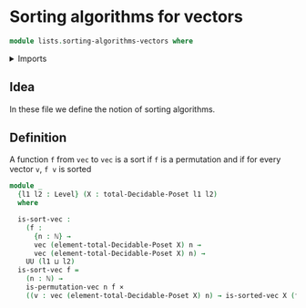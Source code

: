# Sorting algorithms for vectors

```agda
module lists.sorting-algorithms-vectors where
```

<details><summary>Imports</summary>

```agda
open import elementary-number-theory.natural-numbers

open import finite-group-theory.permutations-standard-finite-types

open import foundation.cartesian-product-types
open import foundation.universe-levels

open import linear-algebra.vectors

open import lists.permutation-vectors
open import lists.sorted-vectors

open import order-theory.total-decidable-posets

open import univalent-combinatorics.standard-finite-types
```

</details>

## Idea

In these file we define the notion of sorting algorithms.

## Definition

A function `f` from `vec` to `vec` is a sort if `f` is a permutation and if for
every vector `v`, `f v` is sorted

```agda
module _
  {l1 l2 : Level} (X : total-Decidable-Poset l1 l2)
  where

  is-sort-vec :
    (f :
      {n : ℕ} →
      vec (element-total-Decidable-Poset X) n →
      vec (element-total-Decidable-Poset X) n) →
    UU (l1 ⊔ l2)
  is-sort-vec f =
    (n : ℕ) →
    is-permutation-vec n f ×
    ((v : vec (element-total-Decidable-Poset X) n) → is-sorted-vec X (f v))
```
